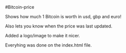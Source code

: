 #Bitcoin-price

Shows how much 1 Bitcoin is worth in usd, gbp and euro! 

Also lets you know when the price was last updated. 

Added a logo/image to make it nicer.

Everyhing was done on the index.html file.
